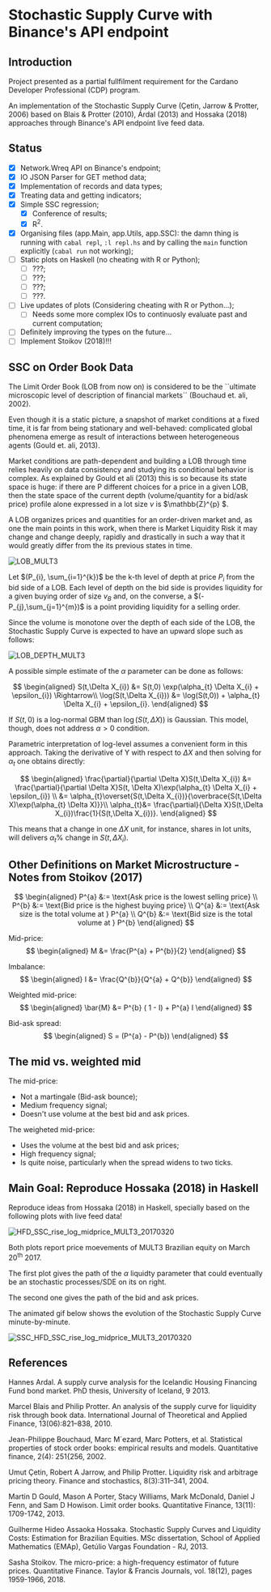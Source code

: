 # Stochastic Supply Curve with Binance's API endpoint
## Introduction
  Project presented as a partial fullfilment requirement for the
  Cardano Developer Professional (CDP) program.
  
  An implementation of the Stochastic Supply Curve 
  (Çetin, Jarrow & Protter, 2006) based on Blais & Protter (2010), 
  Árdal (2013) and Hossaka (2018) approaches through Binance's API endpoint live feed data. 

## Status
  * [X] Network.Wreq API on Binance's endpoint;
  * [X] IO JSON Parser for GET method data;
  * [X] Implementation of records and data types;
  * [X] Treating data and getting indicators;
  * [X] Simple SSC regression;
    * [X] Conference of results;
    * [X] R<sup>2</sup>.
  * [X] Organising files (app.Main, app.Utils, app.SSC): the damn thing is running with ```cabal repl```, ```:l repl.hs``` and by calling the ```main``` function explicitly (```cabal run``` not working);
  * [ ] Static plots on Haskell (no cheating with R or Python);
    * [ ] ???;
    * [ ] ???;
    * [ ] ???;
    * [ ] ???.
  * [ ] Live updates of plots (Considering cheating with R or Python...);
    * [ ] Needs some more complex IOs to continuosly evaluate past and current computation;
  * [ ] Definitely improving the types on the future...
  * [ ] Implement Stoikov (2018)!!!
## SSC on Order Book Data

  The Limit Order Book (LOB from now on) is considered to be the ``ultimate microscopic level of description of financial markets´´ (Bouchaud et. ali, 2002).

  Even though it is a static picture, a snapshot of market conditions at a fixed time, it is far from being stationary and well-behaved: complicated global phenomena emerge as result of interactions between heterogeneous agents (Gould et. ali, 2013).

  Market conditions are path-dependent and building a LOB through time relies heavily on data consistency and studying its conditional behavior is complex. As explained by Gould et ali (2013) this is so because its state space is huge: if there are P different choices for a price in a given LOB, then the state space of the current depth (volume/quantity for a bid/ask price) profile alone expressed in a lot size $\nu$ is $\mathbb{Z}^{p} $.

  A LOB organizes prices and quantities for an order-driven market and, as one the main points in this work, when there is Market Liquidity Risk it may change and change deeply, rapidly and drastically in such a way that it would greatly differ from the its previous states in time. 

  ![LOB_MULT3](img/Example_LOB1_Chap4.jpeg)


  Let $(P_{i}, \sum_{i=1}^{k})$ be the k-th level of depth at price $P_{i}$ from the bid side of a LOB. Each level of depth on the bid side is provides liquidity for a given buying order of size $v_{B}$ and, on the converse, a $(-P_{j},\sum_{j=1}^{m})$ is a point providing liquidity for a selling order. 

  Since the volume is monotone over the depth of each side of the LOB, the Stochastic Supply Curve is expected to have an upward slope such as follows:

  ![LOB_DEPTH_MULT3](img/Example_LOBD1_Chap4.jpeg)

  A possible simple estimate of the $\alpha$ parameter can be done as follows:

$$
\begin{aligned}
S(t,\Delta X_{i}) &= S(t,0) \exp(\alpha_{t} \Delta X_{i} + \epsilon_{i}) \Rightarrow\\
\log(S(t,\Delta X_{i})) &= \log(S(t,0)) + \alpha_{t} \Delta X_{i} + \epsilon_{i}.
\end{aligned}
$$

  If $S(t,0)$ is a log-normal GBM than $\log(S(t,\Delta X))$ is Gaussian. This model, though, does not address $\alpha > 0$ condition. 

  Parametric interpretation of log-level assumes a convenient form in this approach. Taking the derivative of Y with respect to $\Delta X$ and then solving for $\alpha_{t}$ one obtains directly:

$$
\begin{aligned}
\frac{\partial}{\partial \Delta X}S(t,\Delta X_{i}) &= \frac{\partial}{\partial \Delta X}S(t, \Delta X)\exp(\alpha_{t} \Delta X_{i} + \epsilon_{i}) \\
&= \alpha_{t}\overset{S(t,\Delta X_{i})}{\overbrace{S(t,\Delta X)\exp(\alpha_{t} \Delta X)}}\\
\alpha_{t}&= \frac{\partial}{\Delta X}S(t,\Delta X_{i})\frac{1}{S(t,\Delta X_{i})}.
\end{aligned}
$$

  This means that a change in one $\Delta X$ unit, for instance, shares in lot units, will delivers $\alpha_{t}$\% change in $S(t,\Delta X_{i})$.
## Other Definitions on Market Microstructure - Notes from Stoikov (2017)
$$
\begin{aligned}
P^{a} &:= \text{Ask price is the lowest selling price} \\
P^{b} &:= \text{Bid price is the highest buying price} \\
Q^{a} &:= \text{Ask size is the total volume at } P^{a} \\
Q^{b} &:= \text{Bid size is the total volume at } P^{b}
\end{aligned}
$$

Mid-price:
$$
\begin{aligned}
M &= \frac{P^{a} + P^{b}}{2}
\end{aligned}
$$

Imbalance:
$$
\begin{aligned}
I &= \frac{Q^{b}}{Q^{a} + Q^{b}}
\end{aligned}
$$

Weighted mid-price:
$$
\begin{aligned}
\bar{M} &= P^{b} ( 1 - I) + P^{a} I
\end{aligned}
$$

Bid-ask spread:
$$
\begin{aligned}
S = (P^{a} - P^{b})
\end{aligned}
$$

## The mid vs. weighted mid

The mid-price:
  * Not a martingale (Bid-ask bounce);
  * Medium frequency signal;
  * Doesn't use volume at the best bid and ask prices.

The weigheted mid-price:
  * Uses the volume at the best bid and ask prices;
  * High frequency signal;
  * Is quite noise, particularly when the spread widens to two ticks.

## Main Goal: Reproduce Hossaka (2018) in Haskell
  Reproduce ideas from Hossaka (2018) in Haskell, specially based on the following plots with live feed data!
  
  ![HFD_SSC_rise_log_midprice_MULT3_20170320](img/alpha_S0_loglevel.jpeg)

  Both plots report price moevements of MULT3 Brazilian equity on March 20<sup>th</sup> 2017.

  The first plot gives the path of the $\alpha$ liquidty parameter that could eventually be an stochastic processes/SDE on its on right. 

  The second one gives the path of the bid and ask prices.

  The animated gif below shows the evolution of the Stochastic Supply Curve minute-by-minute.

  ![SSC_HFD_SSC_rise_log_midprice_MULT3_20170320](img/SSC_MULT3_20170320.gif)

## References

Hannes Ardal. A supply curve analysis for the Icelandic Housing Financing Fund
bond market. PhD thesis, University of Iceland, 9 2013.

Marcel Blais and Philip Protter. An analysis of the supply curve for liquidity risk through book data. International Journal of Theoretical and Applied Finance, 13(06):821–838, 2010.

Jean-Philippe Bouchaud, Marc M´ezard, Marc Potters, et al. Statistical properties of stock order books: empirical results and models. Quantitative finance, 2(4): 251{256, 2002.

Umut Çetin, Robert A Jarrow, and Philip Protter. Liquidity risk and arbitrage
pricing theory. Finance and stochastics, 8(3):311–341, 2004.

Martin D Gould, Mason A Porter, Stacy Williams, Mark McDonald, Daniel J Fenn, and Sam D Howison. Limit order books. Quantitative Finance, 13(11):
1709-1742, 2013.

Guilherme Hideo Assaoka Hossaka. Stochastic Supply Curves and Liquidity Costs:
Estimation for Brazilian Equities. MSc dissertation, School of Applied Mathematics (EMAp), Getúlio Vargas Foundation - RJ, 2013.

Sasha Stoikov. The micro-price: a high-frequency estimator of future prices. Quantitative Finance. Taylor & Francis Journals, vol. 18(12), pages 1959-1966, 2018.

